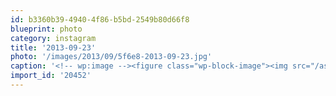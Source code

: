 ```yaml
---
id: b3360b39-4940-4f86-b5bd-2549b80d66f8
blueprint: photo
category: instagram
title: '2013-09-23'
photo: '/images/2013/09/5f6e8-2013-09-23.jpg'
caption: '<!-- wp:image --><figure class="wp-block-image"><img src="/assets/images/2013/09/5f6e8-2013-09-23.jpg" /></figure><!-- /wp:image --><!-- wp:paragraph --><p>Barely managed to squeeze all 4 bikes in. #LarchTraverse</p><!-- /wp:paragraph -->'
import_id: '20452'
---
```

